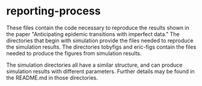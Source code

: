 # reporting-process

These files contain the code necessary to reproduce the results shown in the paper "Anticipating epidemic transitions with imperfect data." The directories that begin with simulation provide the files needed to reproduce the simulation results. The directories tobyfigs and eric-figs contain the files needed to produce the figures from simulation results. 

The simulation directories all have a similar structure, and can produce simulation results with different
parameters. Further details may be found in the README.md in those directories.
